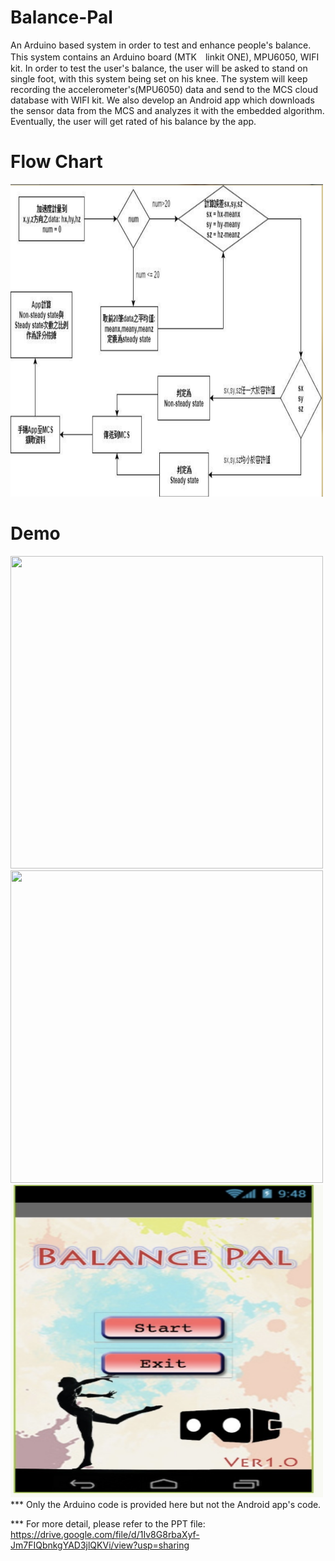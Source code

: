 # Balance-Pal
An Arduino based system in order to test and enhance people's balance.
This system contains an Arduino board (MTK　linkit ONE), MPU6050, WIFI kit.
In order to test the user's balance, the user will be asked to stand on single foot, with this system being set on his knee.
The system will keep recording the accelerometer's(MPU6050) data and send to the MCS cloud database with WIFI kit.
We also develop an Android app which downloads the sensor data from the MCS and analyzes it with the embedded algorithm.
Eventually, the user will get rated of his balance by the app. 

# Flow Chart
<img width="500" height="500" src="https://github.com/willy850329/Balance-Pal/blob/master/BalancePal/flow.png"/>

# Demo
<img width="500" height="500" src="https://github.com/willy850329/Balance-Pal/blob/master/BalancePal/demo_1.gif"/>
<img width="500" height="500" src="https://github.com/willy850329/Balance-Pal/blob/master/BalancePal/demo_2.gif"/>
<img width="500" height="500" src="https://github.com/willy850329/Balance-Pal/blob/master/BalancePal/app.png"/>
*** Only the Arduino code is provided here but not the Android app's code.

*** For more detail, please refer to the PPT file: https://drive.google.com/file/d/1Iv8G8rbaXyf-Jm7FIQbnkgYAD3jlQKVi/view?usp=sharing
